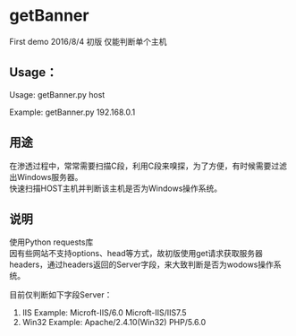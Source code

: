 # getBanner
First demo
2016/8/4  初版 仅能判断单个主机

## Usage：
Usage:   getBanner.py host

Example: getBanner.py 192.168.0.1

##  用途
在渗透过程中，常常需要扫描C段，利用C段来嗅探，为了方便，有时候需要过滤出Windows服务器。</br>
快速扫描HOST主机并判断该主机是否为Windows操作系统。

## 说明
使用Python requests库</br>
因有些网站不支持options、head等方式，故初版使用get请求获取服务器headers，通过headers返回的Server字段，来大致判断是否为wodows操作系统。

 目前仅判断如下字段Server：

1. IIS       Example:  Microft-IIS/6.0  Microft-IIS/IIS7.5
2. Win32     Example:  Apache/2.4.10(Win32) PHP/5.6.0
